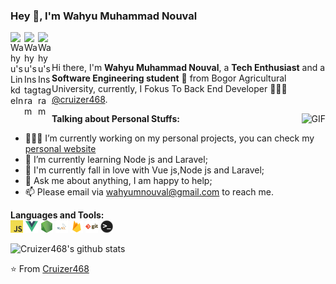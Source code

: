 ### Hey 👋, I'm Wahyu Muhammad Nouval

<a href="https://www.linkedin.com/in/wahyumnou/">
  <img align="left" alt="Wahyu's LinkdeIn" width="22px" src="https://cdn.jsdelivr.net/npm/simple-icons@v3/icons/linkedin.svg" />
</a>
<a href="https://www.instagram.com/wahyumnou/">
  <img align="left" alt="Wahyu's Instagram" width="22px" src="https://cdn.jsdelivr.net/npm/simple-icons@v3/icons/instagram.svg" />
</a>
<a href="https://www.facebook.com/wahyu.smasher">
  <img align="left" alt="Wahyu's Instagram" width="22px" src="https://cdn.jsdelivr.net/npm/simple-icons@v3/icons/facebook.svg" />
</a>

<br />
<br />

Hi there, I'm **Wahyu Muhammad Nouval**, a **Tech Enthusiast** and a **Software Engineering student** 🚀 from Bogor Agricultural University, currently, I Fokus To Back End Developer 🙍🏽‍♂️ [@cruizer468](https://github.com/cruizer468).

  <img align="right" alt="GIF" src="https://i.pinimg.com/originals/e4/26/70/e426702edf874b181aced1e2fa5c6cde.gif" />

**Talking about Personal Stuffs:**

- 👨🏽‍💻 I’m currently working on my personal projects, you can check my [personal website](https://wahyuportofolio.netlify.app/)
- 🌱 I’m currently learning Node js and Laravel; 
- 🤔 I'm currently fall in love with Vue js,Node js and Laravel;
- 💬 Ask me about anything, I am happy to help;
- 📫 Please email via wahyumnouval@gmail.com to reach me.


**Languages and Tools:**  
<code><img height="20" src="https://raw.githubusercontent.com/github/explore/80688e429a7d4ef2fca1e82350fe8e3517d3494d/topics/javascript/javascript.png"></code>
<code><img height="20" src="https://raw.githubusercontent.com/github/explore/80688e429a7d4ef2fca1e82350fe8e3517d3494d/topics/vue/vue.png"></code>
<code><img height="20" src="https://raw.githubusercontent.com/github/explore/80688e429a7d4ef2fca1e82350fe8e3517d3494d/topics/nodejs/nodejs.png"></code>
<code><img height="20" src="https://raw.githubusercontent.com/github/explore/80688e429a7d4ef2fca1e82350fe8e3517d3494d/topics/mysql/mysql.png"></code>
<code><img height="20" src="https://raw.githubusercontent.com/github/explore/80688e429a7d4ef2fca1e82350fe8e3517d3494d/topics/firebase/firebase.png"></code>
<code><img height="20" src="https://raw.githubusercontent.com/github/explore/80688e429a7d4ef2fca1e82350fe8e3517d3494d/topics/git/git.png"></code>
<code><img height="20" src="https://raw.githubusercontent.com/github/explore/80688e429a7d4ef2fca1e82350fe8e3517d3494d/topics/terminal/terminal.png"></code>

![Cruizer468's github stats](https://github-readme-stats.vercel.app/api?username=cruizer468&show_icons=true&hide_border=true)

⭐️ From [Cruizer468](https://github.com/Cruizer468)
